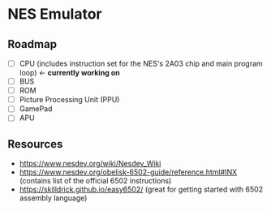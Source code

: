 # NES Emulator

## Roadmap

- [ ] CPU (includes instruction set for the NES's 2A03 chip and main program loop) <- **currently working on**
- [ ] BUS
- [ ] ROM
- [ ] Picture Processing Unit (PPU)
- [ ] GamePad
- [ ] APU

## Resources

* <https://www.nesdev.org/wiki/Nesdev_Wiki>
* <https://www.nesdev.org/obelisk-6502-guide/reference.html#INX> (contains list of the official 6502 instructions)
* <https://skilldrick.github.io/easy6502/> (great for getting started with 6502 assembly language)